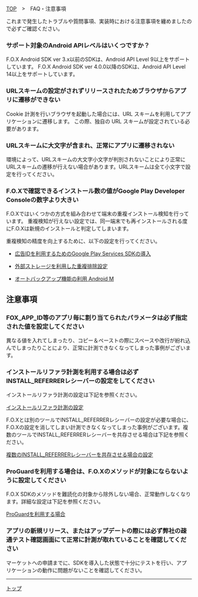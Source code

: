 [TOP](../../README.md)　>　FAQ・注意事項

これまで発生したトラブルや質問事項、実装時における注意事項を纏めましたので必ずご確認ください。

### サポート対象のAndroid APIレベルはいくつですか？

F.O.X Android SDK ver 3.x以前のSDKは、Android API Level 9以上をサポートしています。
F.O.X Android SDK ver 4.0.0以降のSDKは、Android API Level 14以上をサポートしています。


### URLスキームの設定がされずリリースされたためブラウザからアプリに遷移ができない

Cookie 計測を行いブラウザを起動した場合には、URL スキームを利用してアプリケーションに遷移します。 この際、独自の URL スキームが設定されている必要があります。


### URLスキームに大文字が含まれ、正常にアプリに遷移されない

環境によって、URLスキームの大文字小文字が判別されないことにより正常に URLスキームの遷移が行えない場合があります。URLスキームは全て小文字で設定を行ってください。


### F.O.Xで確認できるインストール数の値がGoogle Play Developer Consoleの数字より大きい

F.O.Xではいくつかの方式を組み合わせて端末の重複インストール検知を行っています。
重複検知が行えない設定では、同一端末でも再インストールされる度にF.O.Xは新規のインストールと判定してしまいます。

重複検知の精度を向上するために、以下の設定を行ってください。

* [広告IDを利用するためのGoogle Play Services SDKの導入](../google_play_services/README.md)

* [外部ストレージを利用した重複排除設定](../external_storage/README.md)

* [オートバックアップ機能の利用 Android M](../auto_backup/README.md)


## 注意事項

### FOX_APP_ID等のアプリ毎に割り当てられたパラメータは必ず指定された値を設定してください

異なる値を入れてしまったり、コピー＆ペーストの際にスペースや改行が紛れ込んでしまったりことにより、正常に計測できなくなってしまった事例がございます。

### インストールリファラ計測を利用する場合は必ずINSTALL_REFERRERレシーバーの設定をしてください

インストールリファラ計測の設定は下記を参照ください。

[インストールリファラ計測の設定](../../README.md#23-インストールリファラ計測の設定)

F.O.Xとは別のツールでINSTALL_REFERRERレシーバーの設定が必要な場合に、F.O.Xの設定を消してしまい計測できなくなってしまった事例がございます。複数のツールでINSTALL_REFERRERレシーバーを共存させる場合は下記を参照ください。

[複数のINSTALL_REFERRERレシーバーを共存させる場合の設定](../install_referrer/README.md)

### ProGuardを利用する場合は、F.O.Xのメソッドが対象にならないように設定してください

F.O.X SDKのメソッドを難読化の対象から除外しない場合、正常動作しなくなります。詳細な設定は下記を参照ください。

[ProGuardを利用する場合](../../README.md#setting_proguard)

### アプリの新規リリース、またはアップデートの際には必ず弊社の疎通テスト確認画面にて正常に計測が取れていることを確認してください

マーケットへの申請までに、SDKを導入した状態で十分にテストを行い、アプリケーションの動作に問題がないことを確認してください。

---
[トップ](../../README.md)
